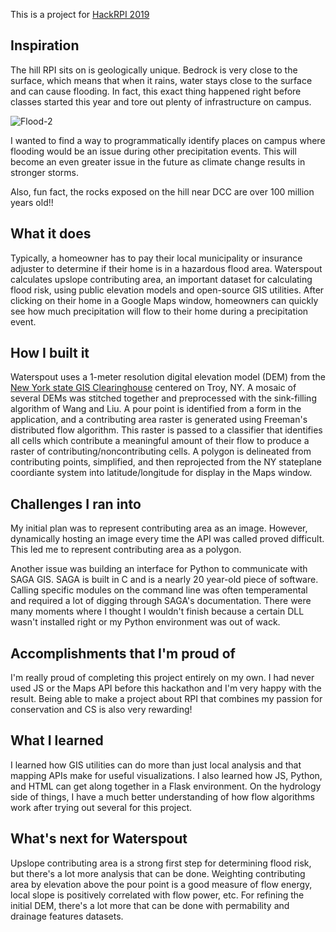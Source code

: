 This is a project for [HackRPI 2019](hackrpi.com)

## Inspiration
The hill RPI sits on is geologically unique. Bedrock is very close to the surface, which means that when it rains, water stays close to the surface and can cause flooding. In fact, this exact thing happened right before classes started this year and tore out plenty of infrastructure on campus.

![Flood-2](https://scontent-lga3-1.xx.fbcdn.net/v/t1.0-9/69574858_2442637009346580_92520613532401664_o.jpg?_nc_cat=108&_nc_oc=AQl0DG21HQeXYDHVUxNiH3eQVwhxDO0eah01uAvRdcP3qCr0CP9AR1Gz4TNUpcPxzTc&_nc_ht=scontent-lga3-1.xx&oh=38a9768a25e8f9632e39590fcdca258b&oe=5E5C74CD)

I wanted to find a way to programmatically identify places on campus where flooding would be an issue during other precipitation events. This will become an even greater issue in the future as climate change results in stronger storms.

Also, fun fact, the rocks exposed on the hill near DCC are over 100 million years old!!

## What it does
Typically, a homeowner has to pay their local municipality or insurance adjuster to determine if their home is in a hazardous flood area. Waterspout calculates upslope contributing area, an important dataset for calculating flood risk, using public elevation models and open-source GIS utilities. After clicking on their home in a Google Maps window, homeowners can quickly see how much precipitation will flow to their home during a precipitation event.

## How I built it
Waterspout uses a 1-meter resolution digital elevation model (DEM) from the [New York state GIS Clearinghouse](https://gis.ny.gov/elevation/) centered on Troy, NY. A mosaic of several DEMs was stitched together and preprocessed with the sink-filling algorithm of Wang and Liu. A pour point is identified from a form in the application, and a contributing area raster is generated using Freeman's distributed flow algorithm. This raster is passed to a classifier that identifies all cells which contribute a meaningful amount of their flow to produce a raster of contributing/noncontributing cells. A polygon is delineated from contributing points, simplified, and then reprojected from the NY stateplane coordiante system into latitude/longitude for display in the Maps window.

## Challenges I ran into
My initial plan was to represent contributing area as an image. However, dynamically hosting an image every time the API was called proved difficult. This led me to represent contributing area as a polygon.

Another issue was building an interface for Python to communicate with SAGA GIS. SAGA is built in C and is a nearly 20 year-old piece of software. Calling specific modules on the command line was often temperamental and required a lot of digging through SAGA's documentation. There were many moments where I thought I wouldn't finish because a certain DLL wasn't installed right or my Python environment was out of wack.

## Accomplishments that I'm proud of
I'm really proud of completing this project entirely on my own. I had never used JS or the Maps API before this hackathon and I'm very happy with the result. Being able to make a project about RPI that combines my passion for conservation and CS is also very rewarding!

## What I learned
I learned how GIS utilities can do more than just local analysis and that mapping APIs make for useful visualizations. I also learned how JS, Python, and HTML can get along together in a Flask environment. On the hydrology side of things, I have a much better understanding of how flow algorithms work after trying out several for this project.

## What's next for Waterspout
Upslope contributing area is a strong first step for determining flood risk, but there's a lot more analysis that can be done. Weighting contributing area by elevation above the pour point is a good measure of flow energy, local slope is positively correlated with flow power, etc. For refining the initial DEM, there's a lot more that can be done with permability and drainage features datasets.